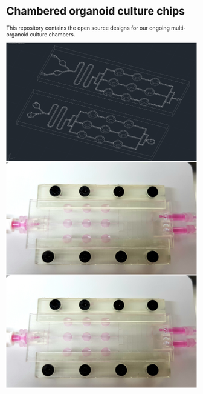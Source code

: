 # Chambered organoid culture chips  
This repository contains the open source designs for our ongoing multi-organoid culture chambers.

![alt text](https://github.com/haniffalab/HL_open_source_hardware/blob/main/4_HL_prototype_micro_fluidic_culture_chip/image32.png)
![alt text](https://github.com/haniffalab/HL_open_source_hardware/blob/main/4_HL_prototype_micro_fluidic_culture_chip/20210126_175512%20(1).jpg)
![alt text](https://github.com/haniffalab/HL_open_source_hardware/blob/main/4_HL_prototype_micro_fluidic_culture_chip/20210126_175512%20(1).jpg)

